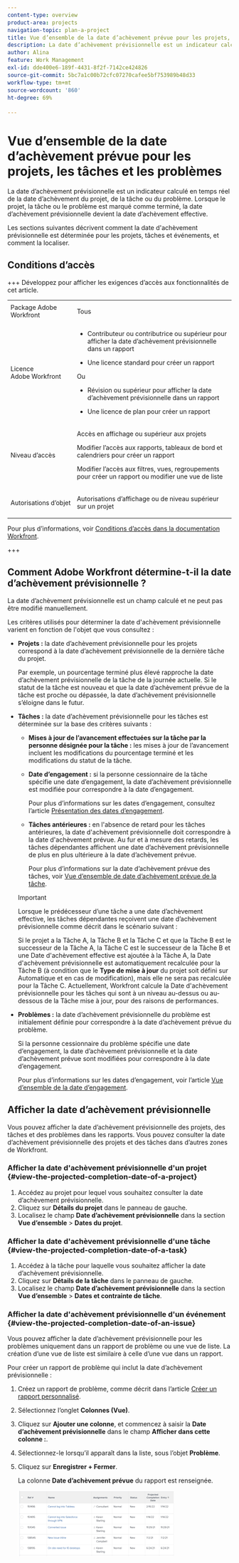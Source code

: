 ```yaml
---
content-type: overview
product-area: projects
navigation-topic: plan-a-project
title: Vue d’ensemble de la date d’achèvement prévue pour les projets, les tâches et les problèmes
description: La date d’achèvement prévisionnelle est un indicateur calculé en temps réel de la date d’achèvement du projet, de la tâche ou du problème. Lorsque le projet, la tâche ou le problème est marqué comme terminé, la date d’achèvement prévisionnelle devient la date d’achèvement effective.
author: Alina
feature: Work Management
exl-id: dde400e6-189f-4431-8f2f-7142ce424826
source-git-commit: 5bc7a1c00b72cfc07270cafee5bf753989b48d33
workflow-type: tm+mt
source-wordcount: '860'
ht-degree: 69%

---
```


# Vue d’ensemble de la date d’achèvement prévue pour les projets, les tâches et les problèmes

<!-- Audited: 1/2024 -->

La date d’achèvement prévisionnelle est un indicateur calculé en temps réel de la date d’achèvement du projet, de la tâche ou du problème. Lorsque le projet, la tâche ou le problème est marqué comme terminé, la date d’achèvement prévisionnelle devient la date d’achèvement effective.

Les sections suivantes décrivent comment la date d&#39;achèvement prévisionnelle est déterminée pour les projets, tâches et événements, et comment la localiser.

## Conditions d’accès

+++ Développez pour afficher les exigences d’accès aux fonctionnalités de cet article. 


<table style="table-layout:auto"> 
 <col> 
 <col> 
 <tbody> 
  <tr> 
   <td role="rowheader">Package Adobe Workfront</td> 
   <td> <p>Tous</p> </td> 
  </tr> 
  <tr> 
   <td role="rowheader">Licence Adobe Workfront</td> 
   <td> 
   <ul><li><p>Contributeur ou contributrice ou supérieur pour afficher la date d’achèvement prévisionnelle dans un rapport</p></li> <li><p>Une licence standard pour créer un rapport</p></li> </ul>
   Ou
   <ul><li><p>Révision ou supérieur pour afficher la date d’achèvement prévisionnelle dans un rapport</p></li> 
   <li><p>Une licence de plan pour créer un rapport</p> </li></ul>
      </td> 
  </tr> 
  <tr> 
   <td role="rowheader">Niveau d’accès</td> 
   <td> <p>Accès en affichage ou supérieur aux projets</p> <p>Modifier l’accès aux rapports, tableaux de bord et calendriers pour créer un rapport</p> <p>Modifier l’accès aux filtres, vues, regroupements pour créer un rapport ou modifier une vue de liste</p>  </td> 
  </tr> 
  <tr> 
   <td role="rowheader">Autorisations d’objet</td> 
   <td> <p>Autorisations d’affichage ou de niveau supérieur sur un projet</p> </td> 
  </tr> 
 </tbody> 
</table>

Pour plus d’informations, voir [Conditions d’accès dans la documentation Workfront](/help/quicksilver/administration-and-setup/add-users/access-levels-and-object-permissions/access-level-requirements-in-documentation.md).

+++

## Comment Adobe Workfront détermine-t-il la date d’achèvement prévisionnelle ?

La date d’achèvement prévisionnelle est un champ calculé et ne peut pas être modifié manuellement.

Les critères utilisés pour déterminer la date d&#39;achèvement prévisionnelle varient en fonction de l&#39;objet que vous consultez :

* **Projets :** la date d’achèvement prévisionnelle pour les projets correspond à la date d’achèvement prévisionnelle de la dernière tâche du projet.

  Par exemple, un pourcentage terminé plus élevé rapproche la date d’achèvement prévisionnelle de la tâche de la journée actuelle. Si le statut de la tâche est nouveau et que la date d’achèvement prévue de la tâche est proche ou dépassée, la date d’achèvement prévisionnelle s’éloigne dans le futur.

* **Tâches :** la date d’achèvement prévisionnelle pour les tâches est déterminée sur la base des critères suivants :

   * **Mises à jour de l’avancement effectuées sur la tâche par la personne désignée pour la tâche :** les mises à jour de l’avancement incluent les modifications du pourcentage terminé et les modifications du statut de la tâche.
   * **Date d’engagement :** si la personne cessionnaire de la tâche spécifie une date d’engagement, la date d’achèvement prévisionnelle est modifiée pour correspondre à la date d’engagement.

     Pour plus d’informations sur les dates d’engagement, consultez l’article [Présentation des dates d’engagement](../../../manage-work/projects/updating-work-in-a-project/overview-of-commit-dates.md).

   * **Tâches antérieures :** en l&#39;absence de retard pour les tâches antérieures, la date d&#39;achèvement prévisionnelle doit correspondre à la date d&#39;achèvement prévue. Au fur et à mesure des retards, les tâches dépendantes affichent une date d’achèvement prévisionnelle de plus en plus ultérieure à la date d’achèvement prévue.

     Pour plus d’informations sur la date d’achèvement prévue des tâches, voir [Vue d’ensemble de date d’achèvement prévue de la tâche](../../../manage-work/tasks/task-information/task-planned-completion-date.md).

  >[!IMPORTANT]
  >
  >Lorsque le prédécesseur d’une tâche a une date d’achèvement effective, les tâches dépendantes reçoivent une date d’achèvement prévisionnelle comme décrit dans le scénario suivant :
  >
  >
  >Si le projet a la Tâche A, la Tâche B et la Tâche C et que la Tâche B est le successeur de la Tâche A, la Tâche C est le successeur de la Tâche B et une Date d&#39;achèvement effective est ajoutée à la Tâche A, la Date d&#39;achèvement prévisionnelle est automatiquement recalculée pour la Tâche B (à condition que le **Type de mise à jour** du projet soit défini sur Automatique et en cas de modification), mais elle ne sera pas recalculée pour la Tâche C. Actuellement, Workfront calcule la Date d&#39;achèvement prévisionnelle pour les tâches qui sont à un niveau au-dessus ou au-dessous de la Tâche mise à jour, pour des raisons de performances.

* **Problèmes :** la date d’achèvement prévisionnelle du problème est initialement définie pour correspondre à la date d’achèvement prévue du problème.

  Si la personne cessionnaire du problème spécifie une date d’engagement, la date d’achèvement prévisionnelle et la date d’achèvement prévue sont modifiées pour correspondre à la date d’engagement.

  Pour plus d’informations sur les dates d’engagement, voir l’article [Vue d’ensemble de la date d’engagement](../../../manage-work/projects/updating-work-in-a-project/overview-of-commit-dates.md).

## Afficher la date d’achèvement prévisionnelle

Vous pouvez afficher la date d’achèvement prévisionnelle des projets, des tâches et des problèmes dans les rapports. Vous pouvez consulter la date d’achèvement prévisionnelle des projets et des tâches dans d’autres zones de Workfront.

### Afficher la date d&#39;achèvement prévisionnelle d&#39;un projet {#view-the-projected-completion-date-of-a-project}

1. Accédez au projet pour lequel vous souhaitez consulter la date d’achèvement prévisionnelle.
1. Cliquez sur **Détails du projet** dans le panneau de gauche.
1. Localisez le champ **Date d’achèvement prévisionnelle** dans la section **Vue d’ensemble** > **Dates du projet**.

### Afficher la date d&#39;achèvement prévisionnelle d&#39;une tâche {#view-the-projected-completion-date-of-a-task}

1. Accédez à la tâche pour laquelle vous souhaitez afficher la date d’achèvement prévisionnelle.
1. Cliquez sur **Détails de la tâche** dans le panneau de gauche.
1. Localisez le champ **Date d’achèvement prévisionnelle** dans la section **Vue d’ensemble** > **Dates et contrainte de tâche**.

### Afficher la date d&#39;achèvement prévisionnelle d&#39;un événement {#view-the-projected-completion-date-of-an-issue}

Vous pouvez afficher la date d’achèvement prévisionnelle pour les problèmes uniquement dans un rapport de problème ou une vue de liste. La création d’une vue de liste est similaire à celle d’une vue dans un rapport.

Pour créer un rapport de problème qui inclut la date d’achèvement prévisionnelle :

1. Créez un rapport de problème, comme décrit dans l’article [Créer un rapport personnalisé](../../../reports-and-dashboards/reports/creating-and-managing-reports/create-custom-report.md).
1. Sélectionnez l’onglet **Colonnes (Vue)**.
1. Cliquez sur **Ajouter une colonne**, et commencez à saisir la **Date d’achèvement prévisionnelle** dans le champ **Afficher dans cette colonne :**.

1. Sélectionnez-le lorsqu’il apparaît dans la liste, sous l’objet **Problème**.
1. Cliquez sur **Enregistrer + Fermer**.

   La colonne **Date d’achèvement prévue** du rapport est renseignée.

   ![](assets/issue-projected-completion-date-in-view-nwe-350x148.png)
